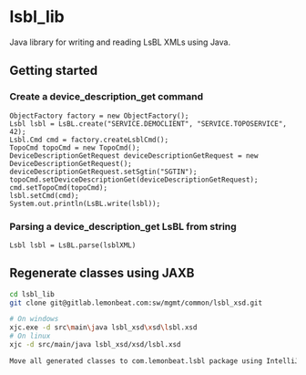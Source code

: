 # lsbl_lib

Java library for writing and reading LsBL XMLs using Java.

## Getting started

### Create a device_description_get command

```
ObjectFactory factory = new ObjectFactory();
Lsbl lsbl = LsBL.create("SERVICE.DEMOCLIENT", "SERVICE.TOPOSERVICE", 42);
Lsbl.Cmd cmd = factory.createLsblCmd();
TopoCmd topoCmd = new TopoCmd();
DeviceDescriptionGetRequest deviceDescriptionGetRequest = new DeviceDescriptionGetRequest();
deviceDescriptionGetRequest.setSgtin("SGTIN");
topoCmd.setDeviceDescriptionGet(deviceDescriptionGetRequest);
cmd.setTopoCmd(topoCmd);
lsbl.setCmd(cmd);
System.out.println(LsBL.write(lsbl));
```

### Parsing a device_description_get LsBL from string

```
Lsbl lsbl = LsBL.parse(lsblXML)
```

## Regenerate classes using JAXB

```bash
cd lsbl_lib
git clone git@gitlab.lemonbeat.com:sw/mgmt/common/lsbl_xsd.git

# On windows
xjc.exe -d src\main\java lsbl_xsd\xsd\lsbl.xsd
# On linux
xjc -d src/main/java lsbl_xsd/xsd/lsbl.xsd

Move all generated classes to com.lemonbeat.lsbl package using IntelliJ
```